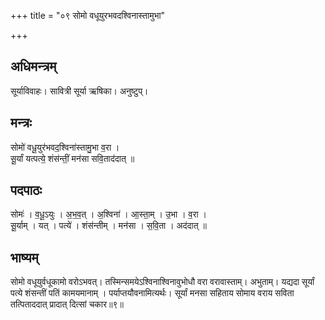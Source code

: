 +++
title = "०९ सोमो वधूयुरभवदश्विनास्तामुभा"

+++
## अधिमन्त्रम्
सूर्याविवाहः। सावित्री सूर्या ऋषिका। अनुष्टुप्।

## मन्त्रः
सोमो॑ वधू॒युर॑भवद॒श्विना॑स्तामु॒भा व॒रा ।  
सू॒र्यां यत्पत्ये॒ शंस॑न्तीं॒ मन॑सा सवि॒ताद॑दात् ॥

## पदपाठः
सोमः॑ । व॒धू॒ऽयुः । अ॒भ॒व॒त् । अ॒श्विना॑ । आ॒स्ता॒म् । उ॒भा । व॒रा ।  
सू॒र्याम् । यत् । पत्ये॑ । शंस॑न्तीम् । मन॑सा । स॒वि॒ता । अद॑दात् ॥

## भाष्यम्
सोमो वधूयुर्वधूकामो वरोऽभवत्। तस्मिन्समयेऽश्विनाश्विनावुभोधौ वरा वरावास्ताम्। अभुताम्। यद्यदा सूर्यां पत्ये शंसन्तीं पतिं कामयमानाम् । पर्याप्तयौवनामित्यर्थः। सूर्यां मनसा सहिताय सोमाय वराय सविता तत्पिताददात् प्रादात् दित्सां चकार॥९॥